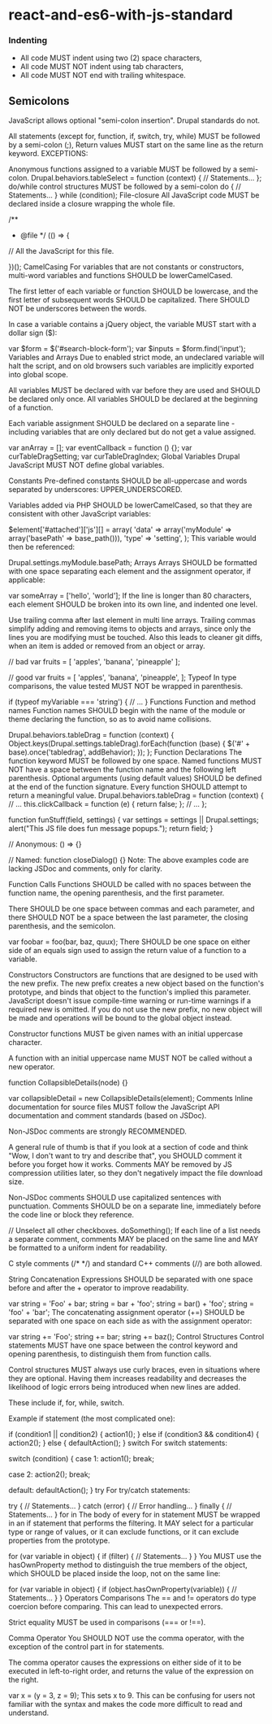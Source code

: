 # react-and-es6-with-js-standard
### Indenting

- All code MUST indent using two (2) space characters,
- All code MUST NOT indent using tab characters,
- All code MUST NOT end with trailing whitespace.

##  Semicolons
JavaScript allows optional "semi-colon insertion". Drupal standards do not.

All statements (except for, function, if, switch, try, while) MUST be followed by a semi-colon (;),
Return values MUST start on the same line as the return keyword.
EXCEPTIONS:

Anonymous functions assigned to a variable MUST be followed by a semi-colon.
Drupal.behaviors.tableSelect = function (context) {
  // Statements...
};
do/while control structures MUST be followed by a semi-colon
do {
  // Statements...
} while (condition);
File-closure
All JavaScript code MUST be declared inside a closure wrapping the whole file.

/**
 * @file
 */
(() => {

  // All the JavaScript for this file.

})();
CamelCasing
For variables that are not constants or constructors, multi-word variables and functions SHOULD be lowerCamelCased.

The first letter of each variable or function SHOULD be lowercase, and the first letter of subsequent words SHOULD be capitalized. There SHOULD NOT be underscores between the words.

In case a variable contains a jQuery object, the variable MUST start with a dollar sign ($):

var $form = $('#search-block-form');
var $inputs = $form.find('input');
Variables and Arrays
Due to enabled strict mode, an undeclared variable will halt the script, and on old browsers such variables are implicitly exported into global scope.

All variables MUST be declared with var before they are used and SHOULD be declared only once. All variables SHOULD be declared at the beginning of a function.

Each variable assignment SHOULD be declared on a separate line - including variables that are only declared but do not get a value assigned.

var anArray = [];
var eventCallback = function () {};
var curTableDragSetting;
var curTableDragIndex;
Global Variables
Drupal JavaScript MUST NOT define global variables.

Constants
Pre-defined constants SHOULD be all-uppercase and words separated by underscores: UPPER_UNDERSCORED.

Variables added via PHP SHOULD be lowerCamelCased, so that they are consistent with other JavaScript variables:

$element['#attached']['js'][] = array(
  'data' => array('myModule' => array('basePath' => base_path())), 
  'type' => 'setting',
);
This variable would then be referenced:

Drupal.settings.myModule.basePath;
Arrays
Arrays SHOULD be formatted with one space separating each element and the assignment operator, if applicable:

var someArray = ['hello', 'world'];
If the line is longer than 80 characters, each element SHOULD be broken into its own line, and indented one level.

Use trailing comma after last element in multi line arrays. Trailing commas simplify adding and removing items to objects and arrays, since only the lines you are modifying must be touched. Also this leads to cleaner git diffs, when an item is added or removed from an object or array.

// bad
var fruits = [
  'apples',
  'banana',
  'pineapple'
];

// good
var fruits = [
  'apples',
  'banana',
  'pineapple',
];
Typeof
In type comparisons, the value tested MUST NOT be wrapped in parenthesis.

if (typeof myVariable === 'string') {
  // ...
}
Functions
Function and method names
Function names SHOULD begin with the name of the module or theme declaring the function, so as to avoid name collisions.

Drupal.behaviors.tableDrag = function (context) {
  Object.keys(Drupal.settings.tableDrag).forEach(function (base) {
    $('#' + base).once('tabledrag', addBehavior);
  });
};
Function Declarations
The function keyword MUST be followed by one space.
Named functions MUST NOT have a space between the function name and the following left parenthesis.
Optional arguments (using default values) SHOULD be defined at the end of the function signature.
Every function SHOULD attempt to return a meaningful value.
Drupal.behaviors.tableDrag = function (context) {
  // ...
  this.clickCallback = function (e) {
    return false;
  };
  // ...
};

function funStuff(field, settings) {
  var settings = settings || Drupal.settings;
  alert("This JS file does fun message popups.");
  return field;
}

// Anonymous:
() => {}

// Named:
function closeDialog() {}
Note: The above examples code are lacking JSDoc and comments, only for clarity.

Function Calls
Functions SHOULD be called with no spaces between the function name, the opening parenthesis, and the first parameter.

There SHOULD be one space between commas and each parameter, and there SHOULD NOT be a space between the last parameter, the closing parenthesis, and the semicolon.

var foobar = foo(bar, baz, quux);
There SHOULD be one space on either side of an equals sign used to assign the return value of a function to a variable.

Constructors
Constructors are functions that are designed to be used with the new prefix. The new prefix creates a new object based on the function's prototype, and binds that object to the function's implied this parameter. JavaScript doesn't issue compile-time warning or run-time warnings if a required new is omitted. If you do not use the new prefix, no new object will be made and operations will be bound to the global object instead.

Constructor functions MUST be given names with an initial uppercase character.

A function with an initial uppercase name MUST NOT be called without a new operator.

function CollapsibleDetails(node) {}

var collapsibleDetail = new CollapsibleDetails(element);
Comments
Inline documentation for source files MUST follow the JavaScript API documentation and comment standards (based on JSDoc).

Non-JSDoc comments are strongly RECOMMENDED.

A general rule of thumb is that if you look at a section of code and think "Wow, I don't want to try and describe that", you SHOULD comment it before you forget how it works. Comments MAY be removed by JS compression utilities later, so they don't negatively impact the file download size.

Non-JSDoc comments SHOULD use capitalized sentences with punctuation. Comments SHOULD be on a separate line, immediately before the code line or block they reference.

// Unselect all other checkboxes.
doSomething();
If each line of a list needs a separate comment, comments MAY be placed on the same line and MAY be formatted to a uniform indent for readability.

C style comments (/* */) and standard C++ comments (//) are both allowed.

String Concatenation
Expressions SHOULD be separated with one space before and after the + operator to improve readability.

var string = 'Foo' + bar;
string = bar + 'foo';
string = bar() + 'foo';
string = 'foo' + 'bar';
The concatenating assignment operator (+=) SHOULD be separated with one space on each side as with the assignment operator:

var string += 'Foo';
string += bar;
string += baz();
Control Structures
Control statements MUST have one space between the control keyword and opening parenthesis, to distinguish them from function calls.

Control structures MUST always use curly braces, even in situations where they are optional. Having them increases readability and decreases the likelihood of logic errors being introduced when new lines are added.

These include if, for, while, switch.

Example if statement (the most complicated one):

if (condition1 || condition2) {
  action1();
}
else if (condition3 && condition4) {
  action2();
}
else {
  defaultAction();
}
switch
For switch statements:

switch (condition) {
  case 1:
    action1();
    break;

  case 2:
    action2();
    break;

  default:
    defaultAction();
}
try
For try/catch statements:

try {
  // Statements...
}
catch (error) {
  // Error handling...
}
finally {
  // Statements...
}
for in
The body of every for in statement MUST be wrapped in an if statement that performs the filtering. It MAY select for a particular type or range of values, or it can exclude functions, or it can exclude properties from the prototype.

for (var variable in object) {
  if (filter) {
    // Statements...
  }
}
You MUST use the hasOwnProperty method to distinguish the true members of the object, which SHOULD be placed inside the loop, not on the same line:

for (var variable in object) {
  if (object.hasOwnProperty(variable)) {
    // Statements...
  }
}
Operators
Comparisons
The == and != operators do type coercion before comparing. This can lead to unexpected errors.

Strict equality MUST be used in comparisons (=== or !==).

Comma Operator
You SHOULD NOT use the comma operator, with the exception of the control part in for statements.

The comma operator causes the expressions on either side of it to be executed in left-to-right order, and returns the value of the expression on the right.

var x = (y = 3, z = 9);
This sets x to 9. This can be confusing for users not familiar with the syntax and makes the code more difficult to read and understand.
